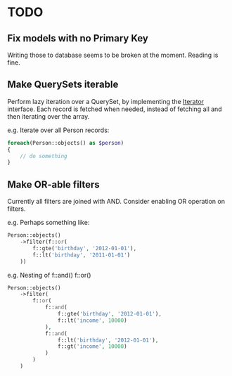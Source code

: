 TODO
====

Fix models with no Primary Key
------------------------------

Writing those to database seems to be broken at the moment. Reading is fine.

Make QuerySets iterable
-----------------------

Perform lazy iteration over a QuerySet, by implementing the [Iterator](http://php.net/manual/en/class.iterator.php) interface. Each record is fetched when needed, instead of fetching all and then iterating over the array.

e.g. Iterate over all Person records:

```php
foreach(Person::objects() as $person)
{
    // do something
}
```

Make OR-able filters
--------------------

Currently all filters are joined with AND. Consider enabling OR operation on filters. 

e.g. Perhaps something like:

```php
Person::objects()
    ->filter(f::or(
        f::gte('birthday', '2012-01-01'),
        f::lt('birthday', '2011-01-01')
    ))
```

e.g. Nesting of f::and() f::or()

```php
Person::objects()
    ->filter(
        f::or(
            f::and(
                f::gte('birthday', '2012-01-01'),
                f::lt('income', 10000)
            ),
            f::and(
                f::lt('birthday', '2012-01-01'),
                f::gt('income', 10000)
            )
        )
    )
```
